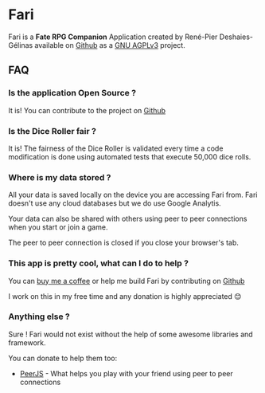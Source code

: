 # Fari

Fari is a <b>Fate RPG Companion</b> Application created by René-Pier Deshaies-Gélinas available on [Github](https://github.com/RPDeshaies/fari) as a [GNU AGPLv3](https://choosealicense.com/licenses/agpl-3.0/) project.

## FAQ

### Is the application Open Source ?

It is! You can contribute to the project on [Github](https://github.com/RPDeshaies/fari)

### Is the Dice Roller fair ?

It is! The fairness of the Dice Roller is validated every time a code modification is done using automated tests that execute 50,000 dice rolls.

### Where is my data stored ?

All your data is saved locally on the device you are accessing Fari from.
Fari doesn't use any cloud databases but we do use Google Analytis.

Your data can also be shared with others using peer to peer connections when you start or join a game.

The peer to peer connection is closed if you close your browser's tab.

### This app is pretty cool, what can I do to help ?

You can [buy me a coffee](https://ko-fi.com/rpdeshaies) or help me build Fari by contributing on [Github](https://github.com/RPDeshaies/fari)

I work on this in my free time and any donation is highly appreciated 😊

### Anything else ?

Sure ! Fari would not exist without the help of some awesome libraries and framework.

You can donate to help them too:

- [PeerJS](https://opencollective.com/peer) - What helps you play with your friend using peer to peer connections
